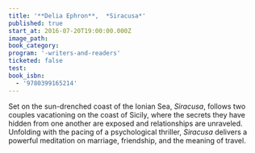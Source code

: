 ```yaml
---
title: '**Delia Ephron**,  *Siracusa*'
published: true
start_at: 2016-07-20T19:00:00.000Z
image_path:
book_category:
program: '-writers-and-readers'
ticketed: false
test:
book_isbn:
  - '9780399165214'
---
```



Set on the sun-drenched coast of the Ionian Sea, *Siracusa*, follows two couples vacationing on the coast of Sicily, where the secrets they have hidden from one another are exposed and relationships are unraveled. Unfolding with the pacing of a psychological thriller, *Siracusa* delivers a powerful meditation on marriage, friendship, and the meaning of travel.&nbsp;